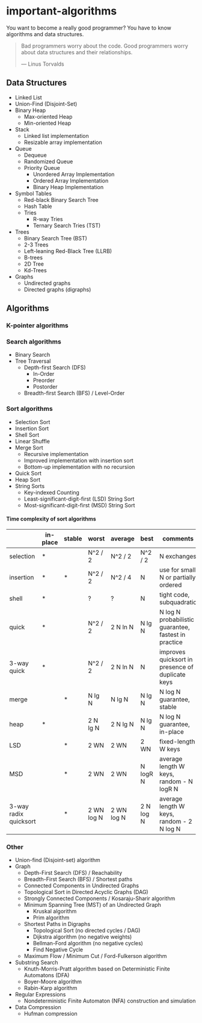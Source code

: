 # important-algorithms
You want to become a really good programmer? You have to know algorithms and data structures.

> Bad programmers worry about the code. Good programmers worry about data structures and their relationships.
>
> ― Linus Torvalds

## Data Structures

- Linked List
- Union-Find (Disjoint-Set)
- Binary Heap
    - Max-oriented Heap
    - Min-oriented Heap
- Stack
    - Linked list implementation
    - Resizable array implementation
- Queue
    - Dequeue
    - Randomized Queue
    - Priority Queue
        - Unordered Array Implementation
        - Ordered Array Implementation
        - Binary Heap Implementation
- Symbol Tables
    - Red-black Binary Search Tree
    - Hash Table
    - Tries
        - R-way Tries
        - Ternary Search Tries (TST)
- Trees
    - Binary Search Tree (BST)
    - 2-3 Trees
    - Left-leaning Red-Black Tree (LLRB)
    - B-trees
    - 2D Tree
    - Kd-Trees
- Graphs
    - Undirected graphs
    - Directed graphs (digraphs)

## Algorithms

### K-pointer algorithms

### Search algorithms

- Binary Search
- Tree Traversal
    - Depth-first Search (DFS)
        - In-Order
        - Preorder
        - Postorder
    - Breadth-first Search (BFS) / Level-Order

### Sort algorithms

- Selection Sort
- Insertion Sort
- Shell Sort
- Linear Shuffle
- Merge Sort
    - Recursive implementation
    - Improved implementation with insertion sort
    - Bottom-up implementation with no recursion
- Quick Sort
- Heap Sort
- String Sorts
    - Key-indexed Counting
    - Least-significant-digit-first (LSD) String Sort
    - Most-significant-digit-first (MSD) String Sort

#### Time complexity of sort algorithms

|                       | in-place | stable | worst      | average    | best       | comments                                             |
|-----------------------|----------|--------|------------|------------|------------|------------------------------------------------------|
| selection             | *        |        | N^2 / 2    | N^2 / 2    | N^2 / 2    | N exchanges                                          |
| insertion             | *        | *      | N^2 / 2    | N^2 / 4    | N          | use for small N or partially ordered                 |
| shell                 | *        |        | ?          | ?          | N          | tight code, subquadratic                             |
| quick                 | *        |        | N^2 / 2    | 2 N ln N   | N lg N     | N log N probabilistic guarantee, fastest in practice |
| 3-way quick           | *        |        | N^2 / 2    | 2 N ln N   | N          | improves quicksort in presence of duplicate keys     |
| merge                 |          | *      | N lg N     | N lg N     | N lg N     | N log N guarantee, stable                            |
| heap                  | *        |        | 2 N lg N   | 2 N lg N   | N lg N     | N log N guarantee, in-place                          |
| LSD                   |          | *      | 2 WN       | 2 WN       | 2 WN       | fixed-length W keys                                  |
| MSD                   |          | *      | 2 WN       | 2 WN       | N logR N   | average length W keys, random - N logR N             |
| 3-way radix quicksort |          | *      | 2 WN log N | 2 WN log N | 2 N log N  | average length W keys, random - 2 N log N            |

### Other

- Union-find (Disjoint-set) algorithm
- Graph
    - Depth-First Search (DFS) / Reachability
    - Breadth-First Search (BFS) / Shortest paths
    - Connected Components in Undirected Graphs
    - Topological Sort in Directed Acyclic Graphs (DAG)
    - Strongly Connected Components / Kosaraju-Sharir algorithm
    - Minimum Spanning Tree (MST) of an Undirected Graph
        - Kruskal algorithm
        - Prim algorithm
    - Shortest Paths in Digraphs
        - Topological Sort (no directed cycles / DAG)
        - Dijkstra algorithm (no negative weights)
        - Bellman-Ford algorithm (no negative cycles)
        - Find Negative Cycle
    - Maximum Flow / Minimum Cut / Ford-Fulkerson algorithm
- Substring Search
    - Knuth-Morris-Pratt algorithm based on Deterministic Finite Automatons (DFA)
    - Boyer-Moore algorithm
    - Rabin-Karp algorithm
- Regular Expressions
    - Nondeterministic Finite Automaton (NFA) construction and simulation
- Data Compression
    - Hufman compression